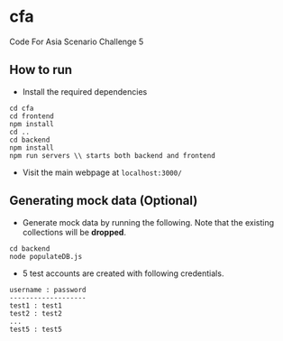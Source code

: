 # cfa
Code For Asia Scenario Challenge 5 

## How to run
- Install the required dependencies 
```
cd cfa
cd frontend
npm install
cd ..
cd backend
npm install
npm run servers \\ starts both backend and frontend
```

- Visit the main webpage at
`
localhost:3000/
`

## Generating mock data (Optional)
- Generate mock data by running the following. Note that the existing collections will be **dropped**.
```
cd backend
node populateDB.js
```
- 5 test accounts are created with following credentials. 
```
username : password
-------------------
test1 : test1
test2 : test2
...
test5 : test5
``` 